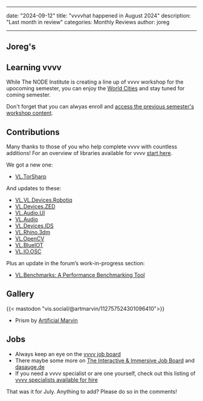 ---
date: "2024-09-12"
title: "vvvvhat happened in August 2024"
description: "Last month in review"
categories: Monthly Reviews
author: joreg

----
Joreg's
----

## Learning vvvv

While The NODE Institute is creating a line up of vvvv workshop for the upocoming semester, you can enjoy the [World Cities](https://visualprogramming.net/blog/2024/new-vvvv-tutorial-world-cities/) and stay tuned for coming semester.

Don't forget that you can alwyas enroll and [access the previous semester's workshop content](https://thenodeinstitute.org/product/vvvv-intermediates-summer-2024-complete-bundle/).

## Contributions
Many thanks to those of you who help complete vvvv with countless additions! For an overview of libraries available for vvvv [start here](https://thegraybook.vvvv.org/reference/libraries/overview.html).

We got a new one:
- [VL.TorSharp](https://www.nuget.org/packages/VL.TorSharp)
  
And updates to these:
- [VL.VL.Devices.Robotiq](https://www.nuget.org/packages/VL.VL.Devices.Robotiq )
- [VL.Devices.ZED](https://www.nuget.org/packages/VL.Devices.ZED)
- [VL.Audio.UI ](https://www.nuget.org/packages/VL.Audio.UI)
- [VL.Audio](https://www.nuget.org/packages/VL.Audio)
- [VL.Devices.IDS](https://www.nuget.org/packages/VL.Devices.IDS)
- [VL.Rhino.3dm](https://www.nuget.org/packages/VL.Rhino.3dm)
- [VL.OpenCV](https://www.nuget.org/packages/VL.OpenCV)
- [VL.BlueIOT](https://www.nuget.org/packages/VL.BlueIOT)
- [VL.IO.OSC](https://www.nuget.org/packages/VL.IO.OSC)

Plus an update in the forum’s work-in-progress section:
- [VL.Benchmarks: A Performance Benchmarking Tool](https://discourse.vvvv.org/t/vl-benchmarks-a-performance-benchmarking-tool-for-vvvv-gamma/22842)


## Gallery

{{< mastodon "vis.social/@artmarvin/112757524301096410">}}
- Prism by [Artificial Marvin](https://vis.social/@artmarvin@gram.social) 

## Jobs
- Always keep an eye on the [vvvv job board](https://discourse.vvvv.org/c/jobs)
- There maybe some more on [The Interactive & Immersive Job Board](https://jobs.interactiveimmersive.io/?s=vvvv&post_type=job_listing&orderby=date) and [dasauge.de](https://dasauge.de/sta/Vvvv/)
- If you need a vvvv specialist or are one yourself, check out this listing of [vvvv specialists available for hire](https://vvvv.org/documentation/vvvv-specialists-available-for-hire)

That was it for July. Anything to add? Please do so in the comments!